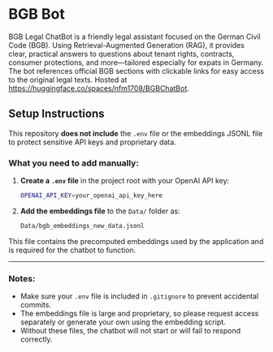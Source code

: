 # BGB Bot
BGB Legal ChatBot is a friendly legal assistant focused on the German Civil Code (BGB). Using Retrieval-Augmented Generation (RAG), it provides clear, practical answers to questions about tenant rights, contracts, consumer protections, and more—tailored especially for expats in Germany. The bot references official BGB sections with clickable links for easy access to the original legal texts. Hosted at https://huggingface.co/spaces/nfm1708/BGBChatBot.

## Setup Instructions

This repository **does not include** the `.env` file or the embeddings JSONL file to protect sensitive API keys and proprietary data.

### What you need to add manually:

1. **Create a `.env` file** in the project root with your OpenAI API key:

    ```bash
    OPENAI_API_KEY=your_openai_api_key_here
    ```

2. **Add the embeddings file** to the `Data/` folder as:

    ```bash
    Data/bgb_embeddings_new_data.jsonl
    ```

This file contains the precomputed embeddings used by the application and is required for the chatbot to function.

---

### Notes:

- Make sure your `.env` file is included in `.gitignore` to prevent accidental commits.
- The embeddings file is large and proprietary, so please request access separately or generate your own using the embedding script.
- Without these files, the chatbot will not start or will fail to respond correctly.
